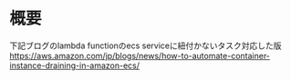 # 概要
下記ブログのlambda functionのecs serviceに紐付かないタスク対応した版
https://aws.amazon.com/jp/blogs/news/how-to-automate-container-instance-draining-in-amazon-ecs/
